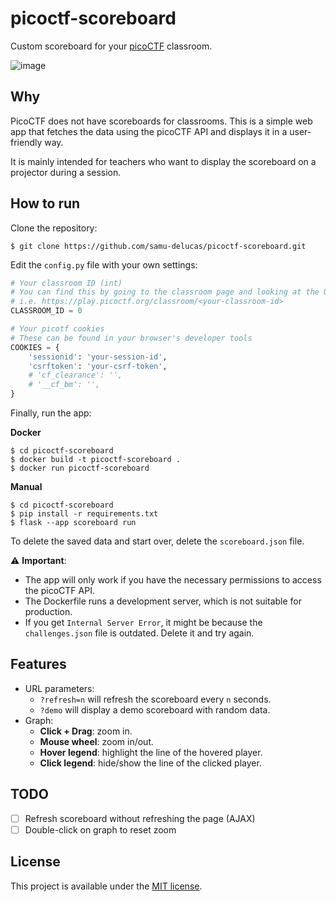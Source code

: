 # picoctf-scoreboard
Custom scoreboard for your [picoCTF](https://play.picoctf.org/classrooms/6859) classroom.

![image](https://github.com/samu-delucas/picoctf-scoreboard/assets/55582807/293632a0-ac6b-45b5-a282-7fbd98170df5)

## Why

PicoCTF does not have scoreboards for classrooms. This is a simple web app that fetches the data using the picoCTF API and displays it in a user-friendly way.

It is mainly intended for teachers who want to display the scoreboard on a projector during a session.

## How to run

Clone the repository:
```console
$ git clone https://github.com/samu-delucas/picoctf-scoreboard.git
```

Edit the `config.py` file with your own settings:
```python
# Your classroom ID (int)
# You can find this by going to the classroom page and looking at the URL
# i.e. https://play.picoctf.org/classroom/<your-classroom-id>
CLASSROOM_ID = 0

# Your picotf cookies
# These can be found in your browser's developer tools
COOKIES = {
    'sessionid': 'your-session-id',
    'csrftoken': 'your-csrf-token',
    # 'cf_clearance': '',
    # '__cf_bm': '',
}
```

Finally, run the app:

**Docker**
```console
$ cd picoctf-scoreboard
$ docker build -t picoctf-scoreboard .
$ docker run picoctf-scoreboard
```

**Manual**
```console
$ cd picoctf-scoreboard
$ pip install -r requirements.txt
$ flask --app scoreboard run
```

To delete the saved data and start over, delete the `scoreboard.json` file.

⚠️ **Important**: 
- The app will only work if you have the necessary permissions to access the picoCTF API.
- The Dockerfile runs a development server, which is not suitable for production.
- If you get `Internal Server Error`, it might be because the `challenges.json` file is outdated. Delete it and try again.

## Features
- URL parameters:
    - `?refresh=n` will refresh the scoreboard every `n` seconds.
    - `?demo` will display a demo scoreboard with random data.
- Graph:
    - **Click + Drag**: zoom in.
    - **Mouse wheel**: zoom in/out.
    - **Hover legend**: highlight the line of the hovered player.
    - **Click legend**: hide/show the line of the clicked player.

## TODO
- [ ] Refresh scoreboard without refreshing the page (AJAX)
- [ ] Double-click on graph to reset zoom

## License
This project is available under the [MIT license](https://opensource.org/license/MIT).
